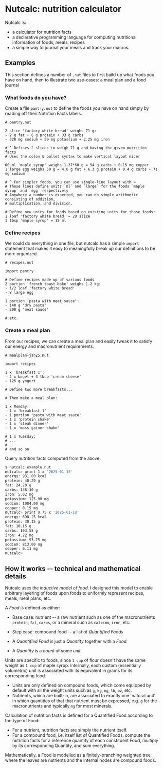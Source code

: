 # Nutcalc: nutrition calculator

Nutcalc is:
- a calculator for nutrition facts
- a declarative programming language for computing nutritional information of foods, meals,
  recipes
- a simple way to journal your meals and track your macros.

## Examples

This section defines a number of `.nut` files to first build up what foods you have on hand, then
to illustrate two use-cases: a meal plan and a food journal

### What foods do you have?

Create a file `pantry.nut` to define the foods you have on hand simply by reading off their
Nutrition Facts labels.

```nutcalc
# pantry.nut

2 slice 'factory white bread' weighs 71 g:
- 2 g fat + 6 g protein + 33 g carbs
- 320 mg sodium + 50 mg potassium + 2.25 mg iron

# ^ Defines 2 slices to weigh 71 g and having the given nutrition facts
# Uses the colon & bullet syntax to make vertical layout nicer

60 ml 'maple syrup' weighs 1.37*60 g = 54 g carbs + 0.15 mg copper
1 large egg weighs 50 g = 4.8 g fat + 6.3 g protein + 0.4 g carbs + 71 mg sodium

# ^ For simpler foods, you can use single-line layout with =
# Those lines define units `ml` and `large` for the foods `maple syrup` and `egg` respectively
# Anywhere a number is expected, you can do simple arithmetic consisting of addition,
# multiplication, and division.

# Define new units for foods based on existing units for those foods:
1 loaf 'factory white bread' = 20 slice
1 tbsp 'maple syrup' = 15 ml
```

### Define recipes

We could do everything in one file, but nutcalc has a simple `import` statement that makes it easy
to meaningfully break up our definitions to be more organized.

```nutcalc
# recipes.nut

import pantry

# Define recipes made up of various foods
2 portion 'french toast bake' weighs 1.2 kg:
- 1/2 loaf 'factory white bread'
- 8 large egg

1 portion 'pasta with meat sauce':
- 140 g 'dry pasta'
- 200 g 'meat sauce'

# etc.
```

### Create a meal plan

From our recipes, we can create a meal plan and easily tweak it to satisfy our energy and
macronutrient requirements.

```nutcalc
# mealplan-jan25.nut

import recipes

1 x 'breakfast 1':
- 2 x bagel + 4 tbsp 'cream cheese'
- 125 g yogurt

# Define two more breakfasts...

# Then make a meal plan:

1 x Monday:
- 1 x 'breakfast 1'
- 1 portion 'pasta with meat sauce'
- 1 x 'protein shake'
- 1 x 'steak dinner'
- 1 x 'mass gainer shake'

# 1 x Tuesday:
# ...
#
# and so on
```

Query nutrition facts computed from the above:

```bash
$ nutcalc example.nut
nutcalc> print 1 x '2025-01-18'
energy: 931.00 kcal
protein: 40.20 g
fat: 24.20 g
carbs: 138.10 g
iron: 5.62 mg
potassium: 125.00 mg
sodium: 1084.00 mg
copper: 0.15 mg
nutcalc> print 0.75 x '2025-01-18'
energy: 698.25 kcal
protein: 30.15 g
fat: 18.15 g
carbs: 103.58 g
iron: 4.22 mg
potassium: 93.75 mg
sodium: 813.00 mg
copper: 0.11 mg
nutcalc>
```

## How it works -- technical and mathematical details

Nutcalc uses the _inductive model of food._ I designed this model to enable arbitrary layering of
foods upon foods to uniformly represent recipes, meals, meal plans, etc.

A _Food_ is defined as either:

- Base case: nutrient -- a raw nutrient such as one of the macronutrients `protein`, `fat`,
  `carbs`, or a mineral such as `calcium`, `iron`, etc.
- Step case: compound food -- a list of _Quantified Foods_

- A _Quantified Food_ is just a _Quantity_ together with a _Food._
- A _Quantity_ is a _count_ of some _unit._

Units are specific to foods, since `1 cup` of flour doesn't have the same weight as `1 cup` of
maple syrup. Internally, each custom (essentially volumetric) unit is associated with its
equivalent in grams for its corresponding food.

- Units are only defined on compound foods, which come equipped by default with all the weight
  units such as `g`, `kg`, `mg`, `lb`, `oz`, etc.
- Nutrients, which are built-in, are associated to exactly one 'natural unit' in which quantities
  of that that nutrient must be expressed, e.g. `g` for the macronutrients and typically `mg` for
  most minerals.

Calculation of nutrition facts is defined for a Quantified Food according to the type of Food:
- For a nutrient, nutrition facts are simply the nutrient itself.
- For a compound food, i.e. itself list of Quantified Foods, compute the nutrition facts for a
  reference quantity of each constituent Food, multiply by its corresponding Quantity, and sum
  everything.

Mathematically, a Food is modelled as a finitely-branching weighted tree where the leaves are
nutrients and the internal nodes are compound foods.
